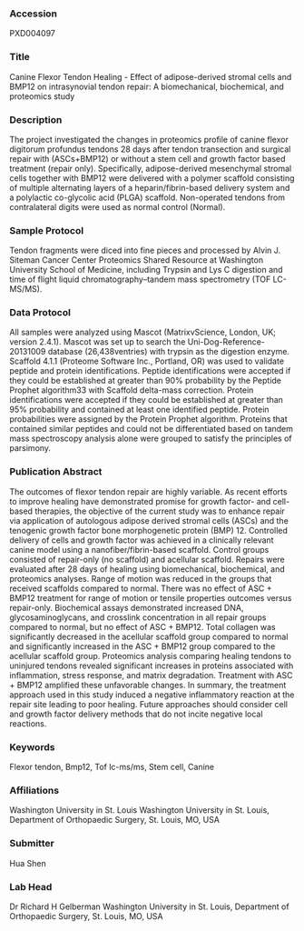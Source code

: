 ### Accession
PXD004097

### Title
Canine Flexor Tendon Healing -  Effect of adipose-derived stromal cells and BMP12 on intrasynovial tendon repair: A biomechanical, biochemical, and proteomics study

### Description
The project investigated the changes in proteomics profile of canine flexor digitorum profundus tendons 28 days after tendon transection and surgical repair with (ASCs+BMP12) or without a stem cell and growth factor based treatment (repair only). Specifically, adipose-derived mesenchymal stromal cells together with BMP12 were delivered with a polymer scaffold consisting of multiple alternating layers of a heparin/fibrin-based delivery system and a polylactic co-glycolic acid (PLGA) scaffold. Non-operated tendons from contralateral digits were used as normal control (Normal).

### Sample Protocol
Tendon fragments were diced into fine pieces and processed by Alvin J. Siteman Cancer Center Proteomics Shared Resource at Washington University School of Medicine, including Trypsin and Lys C digestion and time of flight liquid chromatography–tandem mass spectrometry (TOF LC-MS/MS).

### Data Protocol
All samples were analyzed using Mascot (MatrixvScience, London, UK; version 2.4.1). Mascot was set up to search the Uni-Dog-Reference-20131009 database (26,438ventries) with trypsin as the digestion enzyme. Scaffold 4.1.1 (Proteome Software Inc., Portland, OR) was used to validate peptide and protein identifications. Peptide identifications were accepted if they could be established at greater than 90% probability by the Peptide Prophet algorithm33 with Scaffold delta-mass correction. Protein identifications were accepted if they could be established at greater than 95% probability and contained at least one identified peptide. Protein probabilities were assigned by the Protein Prophet algorithm. Proteins that contained similar peptides and could not be differentiated based on tandem mass spectroscopy analysis alone were grouped to satisfy the principles of parsimony.

### Publication Abstract
The outcomes of flexor tendon repair are highly variable. As recent efforts to improve healing have demonstrated promise for growth factor- and cell-based therapies, the objective of the current study was to enhance repair via application of autologous adipose derived stromal cells (ASCs) and the tenogenic growth factor bone morphogenetic protein (BMP) 12. Controlled delivery of cells and growth factor was achieved in a clinically relevant canine model using a nanofiber/fibrin-based scaffold. Control groups consisted of repair-only (no scaffold) and acellular scaffold. Repairs were evaluated after 28 days of healing using biomechanical, biochemical, and proteomics analyses. Range of motion was reduced in the groups that received scaffolds compared to normal. There was no effect of ASC + BMP12 treatment for range of motion or tensile properties outcomes versus repair-only. Biochemical assays demonstrated increased DNA, glycosaminoglycans, and crosslink concentration in all repair groups compared to normal, but no effect of ASC + BMP12. Total collagen was significantly decreased in the acellular scaffold group compared to normal and significantly increased in the ASC + BMP12 group compared to the acellular scaffold group. Proteomics analysis comparing healing tendons to uninjured tendons revealed significant increases in proteins associated with inflammation, stress response, and matrix degradation. Treatment with ASC + BMP12 amplified these unfavorable changes. In summary, the treatment approach used in this study induced a negative inflammatory reaction at the repair site leading to poor healing. Future approaches should consider cell and growth factor delivery methods that do not incite negative local reactions.

### Keywords
Flexor tendon, Bmp12, Tof lc-ms/ms, Stem cell, Canine

### Affiliations
Washington University in St. Louis
Washington University in St. Louis, Department of Orthopaedic Surgery, St. Louis, MO, USA

### Submitter
Hua Shen

### Lab Head
Dr Richard H Gelberman
Washington University in St. Louis, Department of Orthopaedic Surgery, St. Louis, MO, USA


